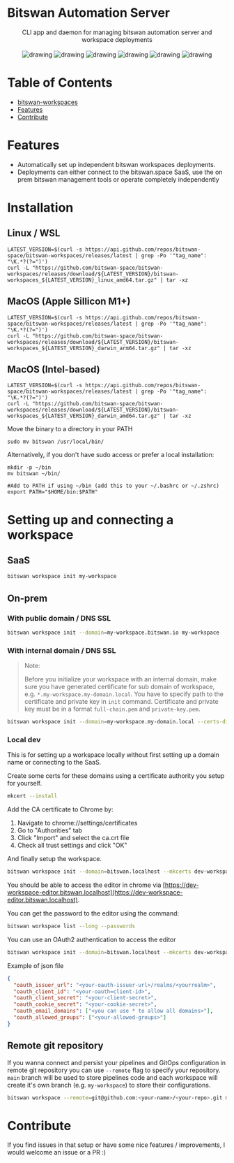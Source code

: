 # Bitswan Automation Server

<div align="center">
CLI app and daemon for managing bitswan automation server and workspace deployments
<br>
<br>
<img src="https://github.com/bitswan-space/bitswan-workspaces/actions/workflows/test.yml/badge.svg" alt="drawing"/>
<img src="https://github.com/bitswan-space/bitswan-workspaces/actions/workflows/lint.yml/badge.svg" alt="drawing"/>
<img src="https://pkg.go.dev/badge/github.com/bitswan-space/bitswan-workspaces.svg" alt="drawing"/>
<img src="https://codecov.io/gh/bitswan-space/bitswan-workspaces/branch/main/graph/badge.svg" alt="drawing"/>
<img src="https://img.shields.io/github/v/release/bitswan-space/bitswan-workspaces" alt="drawing"/>
<img src="https://img.shields.io/github/downloads/bitswan-space/bitswan-workspaces/total.svg" alt="drawing"/>
</div>

# Table of Contents
<!--ts-->
   * [bitswan-workspaces](#bitswan-workspaces)
   * [Features](#features)
   * [Contribute](#contribute)

<!--te-->

# Features
- Automatically set up independent bitswan workspaces deployments.
- Deployments can either connect to the bitswan.space SaaS, use the on prem bitswan management tools or operate completely independently


# Installation
## Linux / WSL
```
LATEST_VERSION=$(curl -s https://api.github.com/repos/bitswan-space/bitswan-workspaces/releases/latest | grep -Po '"tag_name": "\K.*?(?=")')
curl -L "https://github.com/bitswan-space/bitswan-workspaces/releases/download/${LATEST_VERSION}/bitswan-workspaces_${LATEST_VERSION}_linux_amd64.tar.gz" | tar -xz
```
## MacOS (Apple Sillicon M1+)
```
LATEST_VERSION=$(curl -s https://api.github.com/repos/bitswan-space/bitswan-workspaces/releases/latest | grep -Po '"tag_name": "\K.*?(?=")')
curl -L "https://github.com/bitswan-space/bitswan-workspaces/releases/download/${LATEST_VERSION}/bitswan-workspaces_${LATEST_VERSION}_darwin_arm64.tar.gz" | tar -xz
```
## MacOS (Intel-based)
```
LATEST_VERSION=$(curl -s https://api.github.com/repos/bitswan-space/bitswan-workspaces/releases/latest | grep -Po '"tag_name": "\K.*?(?=")')
curl -L "https://github.com/bitswan-space/bitswan-workspaces/releases/download/${LATEST_VERSION}/bitswan-workspaces_${LATEST_VERSION}_darwin_amd64.tar.gz" | tar -xz
```

Move the binary to a directory in your PATH

```
sudo mv bitswan /usr/local/bin/
```

Alternatively, if you don't have sudo access or prefer a local installation:

```
mkdir -p ~/bin
mv bitswan ~/bin/

#Add to PATH if using ~/bin (add this to your ~/.bashrc or ~/.zshrc)
export PATH="$HOME/bin:$PATH"
```

# Setting up and connecting a workspace
## SaaS
```sh
bitswan workspace init my-workspace
```

## On-prem
### With public domain / DNS SSL
```sh
bitswan workspace init --domain=my-workspace.bitswan.io my-workspace
```
### With internal domain / DNS SSL
> Note:
>
> Before you initialize your workspace with an internal domain, make sure you have generated certificate for sub domain of workspace, e.g. `*.my-workspace.my-domain.local`. You have to specify path to the certificate and private key in `init` command. Certificate and private key must be in a format `full-chain.pem` and `private-key.pem`.

```sh
bitswan workspace init --domain=my-workspace.my-domain.local --certs-dir=/etc/certs my-workspace
```

### Local dev

This is for setting up a workspace locally without first setting up a domain name or connecting to the SaaS.

Create some certs for these domains using a certificate authority you setup for yourself.

```sh
mkcert --install
```

Add the CA certificate to Chrome by:
1. Navigate to chrome://settings/certificates
2. Go to "Authorities" tab
3. Click "Import" and select the ca.crt file
4. Check all trust settings and click "OK"

And finally setup the workspace.

```sh
bitswan workspace init --domain=bitswan.localhost --mkcerts dev-workspace
```

You should be able to access the editor in chrome via [https://dev-workspace-editor.bitswan.localhost](https://dev-workspace-editor.bitswan.localhost).

You can get the password to the editor using the command:

```sh
bitswan workspace list --long --passwords
```

You can use an OAuth2 authentication to access the editor

```sh
bitswan workspace init --domain=bitswan.localhost --mkcerts dev-workspace --oauth-config <json-file>
```
Example of json file
```json
{
  "oauth_issuer_url": "<your-oauth-issuer-url>/realms/<yourrealm>",
  "oauth_client_id": "<your-oauth=client-id>",
  "oauth_client_secret": "<your-client-secret>",
  "oauth_cookie_secret": "<your-cookie-secret>",
  "oauth_email_domains": ["<you can use * to allow all domains>"],
  "oauth_allowed_groups": ["<your-allowed-groups>"]
}
```


## Remote git repository

If you wanna connect and persist your pipelines and GitOps configuration in remote git repository you can use `--remote` flag to specify your repository. `main` branch will be used to store pipelines code and each workspace will create it's own branch (e.g. `my-workspace`) to store their configurations.

```sh
bitswan workspace --remote=git@github.com:<your-name>/<your-repo>.git my-workspace
```

# Contribute

If you find issues in that setup or have some nice features / improvements, I would welcome an issue or a PR :)
